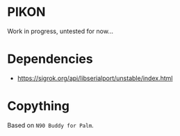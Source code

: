# PIKON

Work in progress, untested for now...

# Dependencies
- https://sigrok.org/api/libserialport/unstable/index.html

# Copything
Based on `N90 Buddy for Palm`.
